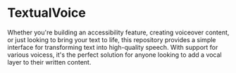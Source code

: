 # TextualVoice
Whether you're building an accessibility feature, creating voiceover content, or just looking to bring your text to life, this repository provides a simple interface for transforming text into high-quality speech. With support for various voicess, it's the perfect solution for anyone looking to add a vocal layer to their written content.
